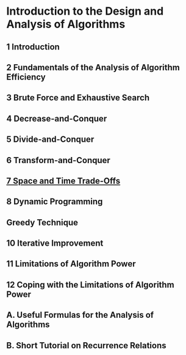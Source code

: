 # Introduction to the Design and Analysis of Algorithms


## 1 Introduction

## 2 Fundamentals of the Analysis of Algorithm Efficiency


## 3 Brute Force and Exhaustive Search


## 4 Decrease-and-Conquer

## 5 Divide-and-Conquer

## 6 Transform-and-Conquer

## [7 Space and Time Trade-Offs](7-space-time-tradeoffs.md)

## 8 Dynamic Programming

## Greedy Technique

## 10 Iterative Improvement

## 11 Limitations of Algorithm Power

## 12 Coping with the  Limitations of Algorithm Power


## A. Useful Formulas for the Analysis of Algorithms

## B. Short Tutorial on Recurrence Relations
